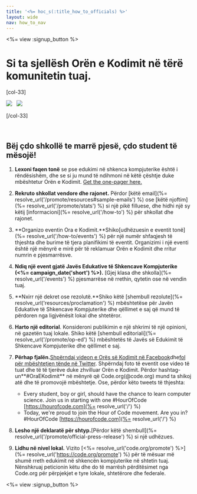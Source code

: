 ```yaml
---
title: '<%= hoc_s(:title_how_to_officials) %>'
layout: wide
nav: how_to_nav
---
```

<%= view :signup_button %>

# Si ta sjellësh Orën e Kodimit në tërë komunitetin tuaj.

[col-33]

![](/images/fit-275/highlight-obama.png)&nbsp;&nbsp;&nbsp;![](/images/fit-246/dan.jpg)

[/col-33]

<p style="clear:both">&nbsp;</p>

## Bëj çdo shkollë te marrë pjesë, çdo student të mësojë!

1. **Lexoni faqen tonë** se pse edukimi në shkenca kompjuterike është i rëndësishëm, dhe se si ju mund të ndihmoni në këtë çështje duke mbështetur Orën e Kodimit. [Get the one-pager here.](/files/hoc-one-pager.pdf)

2. **Rekruto shkollat vendore dhe rajonet.** Përdor [këtë email](%= resolve_url('/promote/resources#sample-emails') %) ose [këtë njoftim](%= resolve_url('/promote/stats') %) si një pikë filluese, dhe hidhi një sy këtij [informacioni](%= resolve_url('/how-to') %) për shkollat dhe rajonet.

3. **Organizo eventin Ora e Kodimit.**Shiko[udhëzuesin e eventit tonë](%= resolve_url('/how-to/events') %) për një numër shfaqjesh të thjeshta dhe burime të tjera planifikimi të eventit. Organizimi i një eventi është një mënyrë e mirë për të reklamuar Orën e Kodimit dhe rritur numrin e pjesmarrësve.

4. **Ndiq një event gjatë Javës Edukative të Shkencave Kompjuterike (<%= campaign_date('short') %>).** [Gjej klasa dhe shkolla](%= resolve_url('/events') %) pjesmarrëse në rrethin, qytetin ose në vendin tuaj.

5. **Nxirr një dekret ose rezolutë.**Shiko këtë [shembull rezolute](%= resolve_url('resources/proclamation') %) mbështetëse për Javën Edukative të Shkencave Kompjuterike dhe qëllimet e saj që mund të përdoren nga ligjvënësit lokal dhe shtetëror.

6. **Harto një editorial**. Konsideroni publikimin e një shkrimi të një opinioni, në gazetën tuaj lokale. Shiko këtë [shembull editoriali](%= resolve_url('/promote/op-ed') %) mbështetës të Javës së Edukimit të Shkencave Kompjuterike dhe qëllimet e saj.

7. **Përhap fjalën.**[Shpërndaj videon e Orës së Kodimit në Facebook](https://www.facebook.com/sharer/sharer.php?u=http%3A%2F%2Fhourofcode.com%2Fus)dhe[fol për mbështetjen tënde në Twitter](https://twitter.com/intent/tweet?url=http%3A%2F%2Fhourofcode.com&text=I%27m%20participating%20in%20this%20year%27s%20%23HourOfCode%2C%20are%20you%3F%20%40codeorg&original_referer=https%3A%2F%2Fwww.google.com%2Furl%3Fq%3Dhttps%253A%252F%252Ftwitter.com%252Fshare%253Fhashtags%253D%2526amp%253Brelated%253Dcodeorg%2526amp%253Btext%253DI%252527m%252Bparticipating%252Bin%252Bthis%252Byear%252527s%252B%252523HourOfCode%25252C%252Bare%252Byou%25253F%252B%252540codeorg%2526amp%253Burl%253Dhttp%25253A%25252F%25252Fhourofcode.com%26sa%3DD%26sntz%3D1%26usg%3DAFQjCNE1GLTUbKZfMlEh9Aj5w0iswz6PYQ&related=codeorg&hashtags=). Shpërndaj foto të eventit ose video të tuat dhe të të tjerëve duke zhvilluar Orën e Kodimit. Përdor hashtag-un**#OraEKodimit** në mënyrë që Code.org(@code.org) mund ta shikoj atë dhe të promovojë mbështetje. Ose, përdor këto tweets të thjeshta:
    
    - Every student, boy or girl, should have the chance to learn computer science. Join us in starting with one #HourOfCode [https://hourofcode.com](%= resolve_url('/') %)
    - Today, we're proud to join the Hour of Code movement. Are you in? #HourOfCode [https://hourofcode.com](%= resolve_url('/') %)   
          
        

8. **Lesho një deklaratë për shtyp.**[Përdor këtë shembull](%= resolve_url('/promote/official-press-release') %) si një udhëzues.

9. **Lidhu në nivel lokal.** Vizito [<%= resolve_url('code.org/promote') %>](%= resolve_url('https://code.org/promote') %) për të mësuar më shumë rreth edukimit në shkencën kompjuterike në shtetin tuaj. Nënshkruaj peticionin këtu dhe do të marrësh përditësimet nga Code.org për përpjekjet e tyre lokale, shtetërore dhe federale.

<%= view :signup_button %>